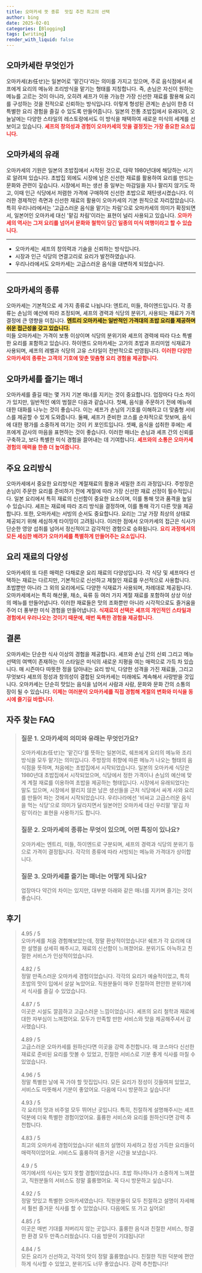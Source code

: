 ```yaml
---
title: 오마카세 뜻 종류  맛집 추천 최고의 선택
author: bing
date: 2025-02-01
categories: [Blogging]
tags: [writing]
render_with_liquid: false
---
```



<h2 id='오마카세란 무엇인가'>오마카세란 무엇인가</h2>

<p>오마카세(お任せ)는 일본어로 '맡긴다'라는 의미를 가지고 있으며, 주로 음식점에서 셰프에게 요리의 메뉴와 조리방식을 맡기는 형태를 지칭합니다. 즉, 손님은 자신이 원하는 메뉴를 고르는 것이 아니라, 오히려 셰프가 이용 가능한 가장 신선한 재료를 활용해 요리를 구성하는 것을 전적으로 신뢰하는 방식입니다. 이렇게 형성된 관계는 손님이 한층 더 특별한 요리 경험을 즐길 수 있도록 만들어줍니다. 일본의 전통 초밥집에서 유래되어, 오늘날에는 다양한 스타일의 레스토랑에서도 이 방식을 채택하여 새로운 미식의 세계를 선보이고 있습니다. <b><span style="color: #ee2323;">셰프의 창의성과 경험이 오마카세의 맛을 결정짓는 가장 중요한 요소입니다.</span></b></p>

<h2 id='오마카세의 유래'>오마카세의 유래</h2>

<p>오마카세의 기원은 일본의 초밥집에서 시작된 것으로, 대략 1980년대에 해당하는 시기로 알려져 있습니다. 초밥집 외에도 시장에 남은 신선한 재료를 활용하여 요리를 만드는 문화와 관련이 깊습니다. 시장에서 파는 생선 중 일부는 마감일을 지나 팔리지 않기도 하고, 이때 인근 식당에서 저렴한 가격에 구매하여 신선한 초밥으로 재탄생시켰습니다. 이러한 경제적인 측면과 신선한 재료의 활용이 오마카세의 기본 원칙으로 자리잡았습니다. 특히 우리나라에서는 '고급스러운 음식을 맡기는 차림'으로 오마카세의 의미가 확장되면서, 일본어인 오마카세 대신 '맡김 차림'이라는 표현이 널리 사용되고 있습니다. <b><span style="color: #ee2323;">오마카세의 역사는 그저 요리를 넘어서 문화와 철학이 담긴 일종의 미식 여행이라고 할 수 있습니다.</span></b></p>

<hr />

<ul>
    <li>오마카세는 셰프의 창의력과 기술을 신뢰하는 방식입니다.</li>
    <li>시장과 인근 식당의 연결고리로 요리가 발전하였습니다.</li>
    <li>우리나라에서도 오마카세는 고급스러운 음식을 대변하게 되었습니다.</li>
</ul>

<hr />

<h2 id='오마카세의 종류'>오마카세의 종류</h2>

<p>오마카세는 기본적으로 세 가지 종류로 나뉩니다: 엔트리, 미들, 하이엔드입니다. 각 종류는 손님의 예산에 따라 조정되며, 셰프의 경력과 식당의 분위기, 사용되는 재료가 가격 결정에 큰 영향을 미칩니다. <b><span style="background-color: #ffe066;">엔트리 오마카세는 일반적인 가격대의 초밥 요리를 제공하며 쉬운 접근성을 갖고 있습니다.</span></b><br/> 미들 오마카세는 가격이 보통 이상이며 식당의 분위기와 셰프의 경력에 따라 다소 특별한 요리를 포함하고 있습니다. 하이엔드 오마카세는 고가의 초밥과 프리미엄 식재료가 사용되며, 셰프의 레벨과 식당의 고유 스타일이 전반적으로 반영됩니다. <b><span style="color: #ee2323;">이러한 다양한 오마카세의 종류는 고객의 기호에 맞춘 맞춤형 요리 경험을 제공합니다.</span></b></p>

<h2 id='오마카세를 즐기는 매너'>오마카세를 즐기는 매너</h2>

<p>오마카세를 즐길 때는 몇 가지 기본 매너를 지키는 것이 중요합니다. 업장마다 다소 차이가 있지만, 일반적인 예의 범절은 다음과 같습니다. 첫째, 음식을 주문하기 전에 메뉴에 대한 대화를 나누는 것이 좋습니다. 이는 셰프가 손님의 기호를 이해하고 더 맞춤형 서비스를 제공할 수 있게 도와줍니다. 둘째, 셰프가 준비한 코스를 순차적으로 맛보며, 음식에 대한 평가를 소중하게 여기는 것이 키 포인트입니다. 셋째, 음식을 섭취한 후에는 셰프에게 감사의 마음을 표현하는 것이 좋습니다. 이러한 매너는 손님과 셰프 간의 신뢰를 구축하고, 보다 특별한 미식 경험을 끌어내는 데 기여합니다. <b><span style="color: #ee2323;">셰프와의 소통은 오마카세 경험의 매력을 한층 더 높여줍니다.</span></b></p>

<h2 id='주요 요리방식'>주요 요리방식</h2>

<p>오마카세에서 중요한 요리방식은 계절재료의 활용과 세밀한 조리 과정입니다. 주방장은 손님이 주문한 요리를 준비하기 전에 계절에 따라 가장 신선한 재료 선정이 필수적입니다. 일본 요리에서 특히 재료의 신선함이 중요한 요소이며, 이를 통해 맛과 품격을 높일 수 있습니다. 셰프는 재료에 따라 조리 방식을 결정하며, 이를 통해 각기 다른 맛을 제공합니다. 또한, 오마카세는 서빙의 순서도 중요합니다. 요리는 그날 가장 최상의 상태로 제공되기 위해 세심하게 타이밍이 고려됩니다. 이러한 점에서 오마카세의 접근은 식사가 단순한 영양 섭취를 넘어서 정신적이고 감각적인 경험으로 승화됩니다. <b><span style="color: #ee2323;">요리 과정에서의 모든 세심한 배려가 오마카세를 특별하게 만들어주는 요소입니다.</span></b></p>

<h2 id='요리 재료의 다양성'>요리 재료의 다양성</h2>

<p>오마카세의 또 다른 매력은 다채로운 요리 재료의 다양성입니다. 각 식당 및 셰프마다 선택하는 재료는 다르지만, 기본적으로 신선하고 제철인 재료를 우선적으로 사용합니다. 초밥뿐만 아니라 그 외의 요리에서도 다양한 식재료가 사용되며, 차례대로 제공됩니다. 오마카세에서는 특히 해산물, 채소, 육류 등 여러 가지 계절 재료를 포함하여 상상 이상의 메뉴를 만들어냅니다. 이러한 재료들은 맛의 조화뿐만 아니라 시각적으로도 즐거움을 주어 더 풍부한 미식 경험을 만들어냅니다. <b><span style="color: #ee2323;">식재료의 선택은 셰프의 개인적인 스타일과 경험에서 우러나오는 것이기 때문에, 매번 독특한 경험을 제공합니다.</span></b></p>

<h2 id='결론'>결론</h2>

<p>오마카세는 단순한 식사 이상의 경험을 제공합니다. 셰프와 손님 간의 신뢰 그리고 메뉴 선택의 여백이 존재하는 이 스타일은 미식의 새로운 지평을 여는 매력으로 가득 차 있습니다. 매 시즌마다 따뜻한 정을 담아내는 요리 방식, 다양한 성격을 가진 재료들, 그리고 무엇보다 셰프의 정성과 창의성이 결합된 오마카세는 미래에도 계속해서 사랑받을 것입니다. 오마카세는 단순히 맛있는 음식을 넘어서 사람과 사람, 문화와 문화 간의 소통의 장이 될 수 있습니다. <b><span style="color: #ee2323;">이제는 여러분이 오마카세를 직접 경험해 계절의 변화와 미식을 동시에 즐기길 바랍니다.</span></b></p>


<h2 id='자주_찾는_FAQ'>자주 찾는 FAQ</h2>
<div itemscope="" itemtype="https://schema.org/FAQPage"> 
<blockquote> 
<div itemscope="" itemprop="mainEntity" itemtype="https://schema.org/Question"> 
<h3 itemprop="name">질문 1. 오마카세의 의미와 유래는 무엇인가요?</h3> 
<div itemscope="" itemprop="acceptedAnswer" itemtype="https://schema.org/Answer"> 
<span itemprop="text"> 
<p>오마카세(お任せ)는 '맡긴다'를 뜻하는 일본어로, 쉐프에게 요리의 메뉴와 조리방식을 모두 맡기는 의미입니다. 주방장의 취향에 따른 메뉴가 나오는 형태의 음식점을 뜻하며, 처음에는 초밥집에서 시작되었습니다. 일본의 오마카세 식당은 1980년대 초밥집에서 시작되었으며, 식당에서 정한 가격이나 손님의 예산에 맞게 계절 재료를 이용하여 초밥을 제공하는 형태입니다. 시장에서 유래되었다는 말도 있으며, 시장에서 팔리지 않은 남은 생선들을 근처 식당에서 싸게 사와 요리를 만들어 파는 것에서 시작되었습니다. 우리나라에선 '비싸고 고급스러운 음식을 먹는 식당'으로 의미가 달라지면서 일본어인 오마카세 대신 우리말 '맡김 차림'이라는 표현을 사용하기도 합니다.</p> 
</span> 
</div> 
</div> 

<div itemscope="" itemprop="mainEntity" itemtype="https://schema.org/Question"> 
<h3 itemprop="name">질문 2. 오마카세의 종류는 무엇이 있으며, 어떤 특징이 있나요?</h3> 
<div itemscope="" itemprop="acceptedAnswer" itemtype="https://schema.org/Answer"> 
<span itemprop="text"> 
<p>오마카세는 엔트리, 미들, 하이엔드로 구분되며, 셰프의 경력과 식당의 분위기 등으로 가격이 결정됩니다. 각각의 종류에 따라 서빙되는 메뉴와 가격대가 상이합니다.</p> 
</span> 
</div> 
</div> 

<div itemscope="" itemprop="mainEntity" itemtype="https://schema.org/Question"> 
<h3 itemprop="name">질문 3. 오마카세를 즐기는 매너는 어떻게 되나요?</h3> 
<div itemscope="" itemprop="acceptedAnswer" itemtype="https://schema.org/Answer"> 
<span itemprop="text"> 
<p>업장마다 약간의 차이는 있지만, 대부분 아래와 같은 매너를 지키며 즐기는 것이 좋습니다.</p> 
</span> 
</div> 
</div> 
</blockquote> 
</div>
<h2 id='후기'>후기</h2>
<div itemscope itemtype="https://schema.org/Product">
  <blockquote>
  <div itemprop="review" itemscope itemtype="https://schema.org/Review">
      <div itemprop="reviewRating" itemscope itemtype="https://schema.org/Rating"> <span itemprop="ratingValue">4.95</span> / <span itemprop="bestRating">5</span> </div>
      <span itemprop="reviewBody">오마카세를 처음 경험해보았는데, 정말 환상적이었습니다! 쉐프가 각 요리에 대한 설명을 상세히 해주시고, 재료의 신선함이 느껴졌어요. 분위기도 아늑하고 친절한 서비스가 인상적이었습니다.</span>
  </div>
  <br>
  <div itemprop="review" itemscope itemtype="https://schema.org/Review">
      <div itemprop="reviewRating" itemscope itemtype="https://schema.org/Rating"> <span itemprop="ratingValue">4.82</span> / <span itemprop="bestRating">5</span> </div>
      <span itemprop="reviewBody">정말 만족스러운 오마카세 경험이었습니다. 각각의 요리가 예술적이었고, 특히 초밥의 맛이 입에서 살살 녹았어요. 직원분들이 매우 친절하여 편안한 분위기에서 식사를 즐길 수 있었습니다.</span>
  </div>
  <br>
  <div itemprop="review" itemscope itemtype="https://schema.org/Review">
      <div itemprop="reviewRating" itemscope itemtype="https://schema.org/Rating"> <span itemprop="ratingValue">4.87</span> / <span itemprop="bestRating">5</span> </div>
      <span itemprop="reviewBody">이곳은 시설도 깔끔하고 고급스러운 느낌이었습니다. 셰프의 요리 철학과 재료에 대한 자부심이 느껴졌어요. 모두가 만족할 만한 서비스와 맛을 제공해주셔서 감사했습니다.</span>
  </div>
  <br>
  <div itemprop="review" itemscope itemtype="https://schema.org/Review">
      <div itemprop="reviewRating" itemscope itemtype="https://schema.org/Rating"> <span itemprop="ratingValue">4.89</span> / <span itemprop="bestRating">5</span> </div>
      <span itemprop="reviewBody">고급스러운 오마카세를 원하신다면 이곳을 강력 추천합니다. 매 코스마다 신선한 재료로 준비된 요리를 맛볼 수 있었고, 친절한 서비스로 기분 좋게 식사를 마칠 수 있었습니다.</span>
  </div>
  <br>
  <div itemprop="review" itemscope itemtype="https://schema.org/Review">
      <div itemprop="reviewRating" itemscope itemtype="https://schema.org/Rating"> <span itemprop="ratingValue">4.96</span> / <span itemprop="bestRating">5</span> </div>
      <span itemprop="reviewBody">정말 특별한 날에 꼭 가야 할 맛집입니다. 모든 요리가 정성이 깃들여져 있었고, 서비스도 따뜻해서 기분이 좋았어요. 다음에 다시 방문하고 싶습니다!</span>
  </div>
  <br>
  <div itemprop="review" itemscope itemtype="https://schema.org/Review">
      <div itemprop="reviewRating" itemscope itemtype="https://schema.org/Rating"> <span itemprop="ratingValue">4.93</span> / <span itemprop="bestRating">5</span> </div>
      <span itemprop="reviewBody">각 요리의 맛과 비주얼 모두 뛰어난 곳입니다. 특히, 친절하게 설명해주시는 셰프 덕분에 더욱 특별한 경험이었어요. 훌륭한 서비스와 요리를 원하신다면 강력 추천합니다.</span>
  </div>
  <br>
  <div itemprop="review" itemscope itemtype="https://schema.org/Review">
      <div itemprop="reviewRating" itemscope itemtype="https://schema.org/Rating"> <span itemprop="ratingValue">4.83</span> / <span itemprop="bestRating">5</span> </div>
      <span itemprop="reviewBody">최고의 오마카세 경험이었습니다! 쉐프의 설명이 자세하고 정성 가득한 요리들이 매력적이었어요. 서비스도 훌륭하여 즐거운 시간을 보냈습니다.</span>
  </div>
  <br>
  <div itemprop="review" itemscope itemtype="https://schema.org/Review">
      <div itemprop="reviewRating" itemscope itemtype="https://schema.org/Rating"> <span itemprop="ratingValue">4.9</span> / <span itemprop="bestRating">5</span> </div>
      <span itemprop="reviewBody">여기에서의 식사는 잊지 못할 경험이었습니다. 초밥 하나하나가 소중하게 느껴졌고, 직원분들의 서비스도 정말 훌륭했어요. 꼭 다시 방문하고 싶습니다.</span>
  </div>
  <br>
  <div itemprop="review" itemscope itemtype="https://schema.org/Review">
      <div itemprop="reviewRating" itemscope itemtype="https://schema.org/Rating"> <span itemprop="ratingValue">4.92</span> / <span itemprop="bestRating">5</span> </div>
      <span itemprop="reviewBody">정말 맛있고 특별한 오마카세였습니다. 직원분들이 모두 친절하고 설명이 자세해서 훨씬 즐거운 식사를 할 수 있었습니다. 다음에도 또 가고 싶어요!</span>
  </div>
  <br>
  <div itemprop="review" itemscope itemtype="https://schema.org/Review">
      <div itemprop="reviewRating" itemscope itemtype="https://schema.org/Rating"> <span itemprop="ratingValue">4.85</span> / <span itemprop="bestRating">5</span> </div>
      <span itemprop="reviewBody">이곳은 매번 기대를 저버리지 않는 곳입니다. 훌륭한 음식과 친절한 서비스, 청결한 환경 모두 만족스러웠습니다. 다음 방문이 기대됩니다!</span>
  </div>
  <br>
  <div itemprop="review" itemscope itemtype="https://schema.org/Review">
      <div itemprop="reviewRating" itemscope itemtype="https://schema.org/Rating"> <span itemprop="ratingValue">4.84</span> / <span itemprop="bestRating">5</span> </div>
      <span itemprop="reviewBody">모든 요리가 신선하고, 각각의 맛이 정말 훌륭했습니다. 친절한 직원 덕분에 편안하게 식사할 수 있었고, 분위기도 너무 좋았습니다. 강력 추천합니다!</span>
  </div>
  </blockquote>
</div>
